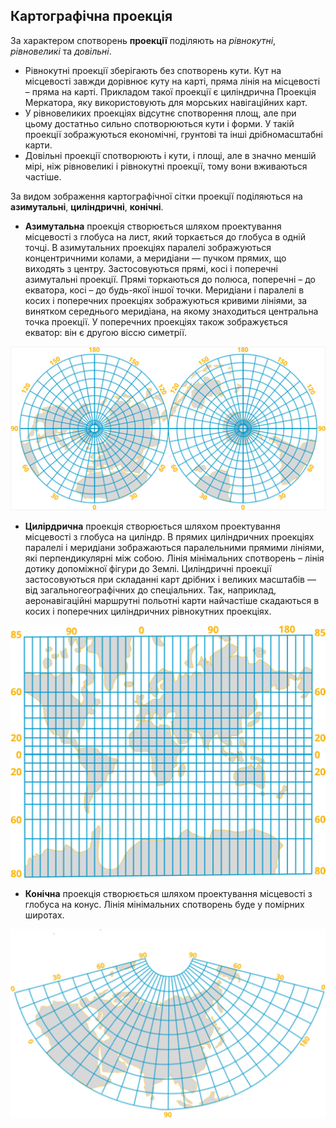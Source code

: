 Картографічна проекція
----------------------


За характером спотворень **проекції** поділяють на *рівнокутні*, *рівновеликі* та *довільні*.

* <span class="p1">Рівнокутні проекції</span> зберігають без спотворень кути. Кут на
місцевості завжди дорівнює куту на карті, пряма лінія на місцевості –
пряма на карті. Прикладом такої проекції є циліндрична Проекція
Меркатора, яку використовують для морських навігаційних карт.
* У <span class="p1">рівновеликих проекціях</span> відсутнє спотворення площ, але при
цьому достатньо сильно спотворюються кути і форми. У такій проекції
зображуються економічні, грунтові та інші дрібномасштабні карти.
* <span class="p1">Довільні проекції</span> спотворюють і кути, і площі, але в значно
меншій мірі, ніж рівновеликі і рівнокутні проекції, тому вони вживаються
частіше.

За видом зображення картографічної сітки проекції поділяються на
**азимутальні**, **циліндричні**, **конічні**.

<ul><li><b>Азимутальна</b> проекція створюється шляхом проектування місцевості
    з глобуса на лист, який торкається до глобуса в одній точці. В
    азимутальних проекціях паралелі зображуються концентричними колами,
    а меридіани — пучком прямих, що виходять з центру. Застосовуються
    прямі, косі і поперечні азимутальні проекції. Прямі торкаються до
    полюса, поперечні – до екватора, косі – до будь-якої іншої точки.
    Меридіани і паралелі в косих і поперечних проекціях зображуються
    кривими лініями, за винятком середнього меридіана, на якому
    знаходиться центральна точка проекції. У поперечних проекціях також
    зображується екватор: він є другою віссю симетрії.
</li>
</ul>

<div aling="center">
<img src="azimuth.jpg">
</div>

<ul>
<li><b>Цилірдрична</b> проекція створюється шляхом проектування місцевості
    з глобуса на циліндр. В прямих циліндричних проекціях паралелі і
    меридіани зображаються паралельними прямими лініями, які
    перпендикулярні між собою. Лінія мінімальних спотворень – лінія
    дотику допоміжної фігури до Землі. Циліндричні проекції
    застосовуються при складанні карт дрібних і великих масштабів — від
    загальногеографічних до спеціальних. Так, наприклад, аеронавігаційні
    маршрутні польотні карти найчастіше скадаються в косих і поперечних
    циліндричних рівнокутних проекціях.
</li>
</ul>

<div aling="center">
<img src="cylindr.jpg">
</div>

<ul>
<li><b>Конічна</b> проекція створюється шляхом проектування місцевості з
    глобуса на конус. Лінія мінімальних спотворень буде у
    помірних широтах.
</li>
</ul>

<div aling="center">
<img src="geog_kon1.jpg">
</div>
